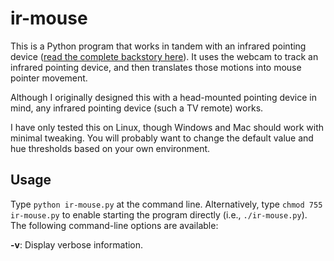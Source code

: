 ir-mouse
========
This is a Python program that works in tandem with an infrared pointing device ([read the complete backstory here](https://ccoff.github.io/a-modest-mouse)). It uses the webcam to track an infrared pointing device, and then translates those motions into mouse pointer movement.

Although I originally designed this with a head-mounted pointing device in mind, any infrared pointing device (such a TV remote) works.

I have only tested this on Linux, though Windows and Mac should work with minimal tweaking. You will probably want to change the default value and hue thresholds based on your own environment.

Usage
-----
Type `python ir-mouse.py` at the command line. Alternatively, type `chmod 755 ir-mouse.py` to enable starting the program directly (i.e., `./ir-mouse.py`). The following command-line options are available:

**-v**: Display verbose information.

